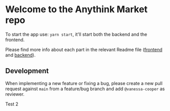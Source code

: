 # Welcome to the Anythink Market repo

To start the app use: `yarn start`, it'll start both the backend and the frontend.

Please find more info about each part in the relevant Readme file ([frontend](frontend/readme.md) and [backend](backend/README.md)).

## Development

When implementing a new feature or fixing a bug, please create a new pull request against `main` from a feature/bug branch and add `@vanessa-cooper` as reviewer.

Test 2

